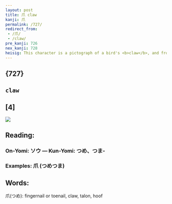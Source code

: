 ```yaml
---
layout: post
title: 爪 claw
kanji: 爪
permalink: /727/
redirect_from:
 - /爪/
 - /claw/
pre_kanji: 726
nex_kanji: 728
heisig: This character is a pictograph of a bird's <b>claw</b>, and from there comes to mean animal <b>claws</b> in general (including human fingernails).
---
```


## {727}

## `claw`

## [4]

<div class="stroke"><img src="E788AA.png" /></div>

## Reading:

### On-Yomi: ソウ &mdash; Kun-Yomi: つめ、つま-

### Examples: 爪 (つめつま)

## Words:

爪(つめ): fingernail or toenail, claw, talon, hoof
